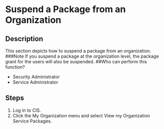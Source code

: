 # Suspend a Package from an Organization
## Description
This section depicts how to suspend a package from an organization.
###Note
If you suspend a package at the organization level, the package grant for the users will also be suspended.
##Who can perform this function?
* Security Administrator
* Service Administrator

## Steps
1. Log in to CIS.
2. Click the My Organization menu and select View my Organization Service Packages.



